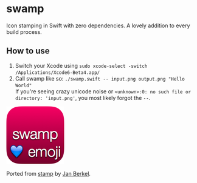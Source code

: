 # swamp

Icon stamping in Swift with zero dependencies. A lovely addition to every build
process.

## How to use


1. Switch your Xcode using `sudo xcode-select -switch /Applications/Xcode6-Beta4.app/`
2. Call swamp like so: `./swamp.swift -- input.png output.png "Hello World"`  
   If you're seeing crazy unicode noise or `<unknown>:0: no such file or directory: 'input.png'`, you most likely forgot the `--`.

<img src="./example.png">

Ported from [stamp](https://github.com/jberkel/stamp) by [Jan
Berkel](https://github.com/jberkel).

